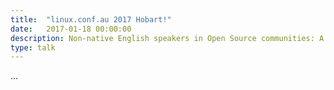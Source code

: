 ```yaml
---
title:  "linux.conf.au 2017 Hobart!"
date:   2017-01-18 00:00:00
description: Non-native English speakers in Open Source communities: A True Story
type: talk
---
```


...

